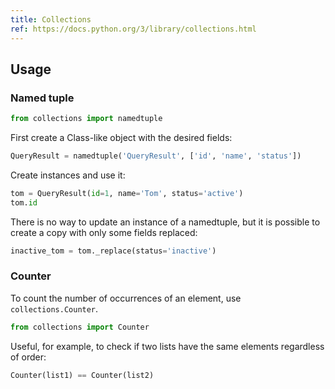 ```yaml
---
title: Collections
ref: https://docs.python.org/3/library/collections.html
---
```


## Usage

### Named tuple

```python
from collections import namedtuple
```

First create a Class-like object with the desired fields:

```python
QueryResult = namedtuple('QueryResult', ['id', 'name', 'status'])
```

Create instances and use it:

```python
tom = QueryResult(id=1, name='Tom', status='active')
tom.id
```

There is no way to update an instance of a namedtuple,
but it is possible to create a copy with only some fields replaced:

```python
inactive_tom = tom._replace(status='inactive')
```

### Counter

To count the number of occurrences of an element,
use `collections.Counter`.

```python
from collections import Counter
```

Useful, for example, to check if two lists have the same elements regardless of order:

```python
Counter(list1) == Counter(list2)
```
